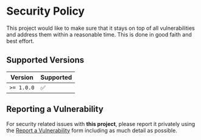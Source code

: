 # Security Policy

This project would like to make sure that it stays on top of all vulnerabilities
and address them within a reasonable time. This is done in good faith and best
effort.

## Supported Versions

| Version    | Supported |
| ---------- | --------- |
| `>= 1.0.0` | ✅        |

## Reporting a Vulnerability

For security related issues with **this project**, please report it privately
using the
[Report a Vulnerability](https://github.com/IAreKyleW00t/regctl-installer/security/advisories/new)
form including as much detail as possible.
